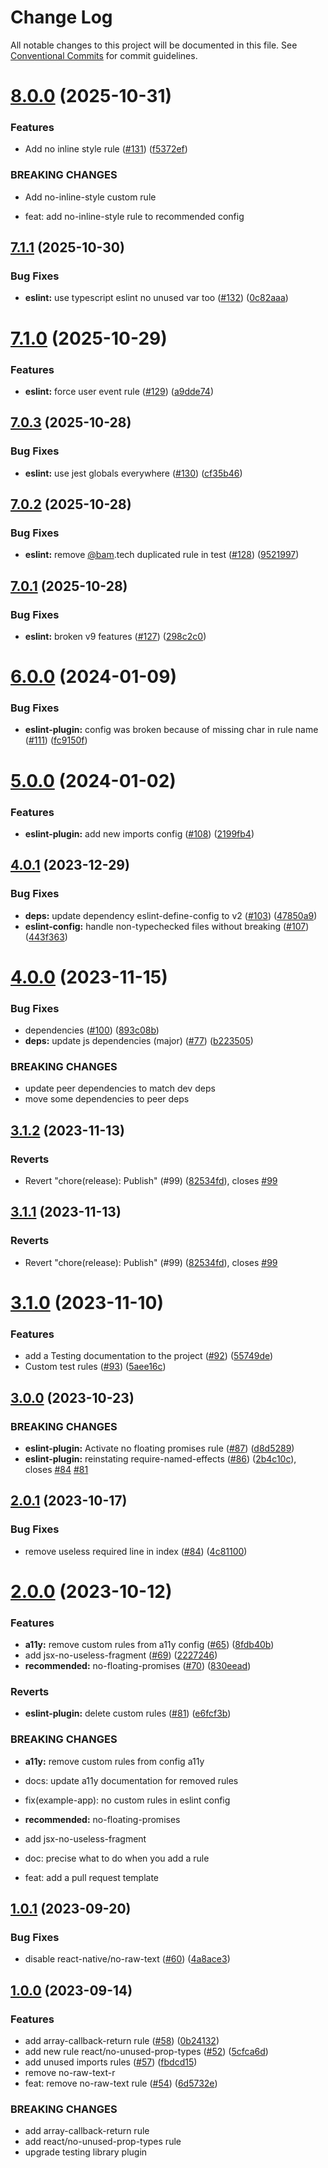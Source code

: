 # Change Log

All notable changes to this project will be documented in this file.
See [Conventional Commits](https://conventionalcommits.org) for commit guidelines.

# [8.0.0](https://github.com/bamlab/react-native-project-config/compare/@bam.tech/eslint-plugin@7.1.1...@bam.tech/eslint-plugin@8.0.0) (2025-10-31)

### Features

- Add no inline style rule ([#131](https://github.com/bamlab/react-native-project-config/issues/131)) ([f5372ef](https://github.com/bamlab/react-native-project-config/commit/f5372ef9de1585e5b9dee9fac3ded7259983bb7f))

### BREAKING CHANGES

- Add no-inline-style custom rule

- feat: add no-inline-style rule to recommended config

## [7.1.1](https://github.com/bamlab/react-native-project-config/compare/@bam.tech/eslint-plugin@7.1.0...@bam.tech/eslint-plugin@7.1.1) (2025-10-30)

### Bug Fixes

- **eslint:** use typescript eslint no unused var too ([#132](https://github.com/bamlab/react-native-project-config/issues/132)) ([0c82aaa](https://github.com/bamlab/react-native-project-config/commit/0c82aaa5157b4d0b1f867d2418f237bb5322b2fe))

# [7.1.0](https://github.com/bamlab/react-native-project-config/compare/@bam.tech/eslint-plugin@7.0.3...@bam.tech/eslint-plugin@7.1.0) (2025-10-29)

### Features

- **eslint:** force user event rule ([#129](https://github.com/bamlab/react-native-project-config/issues/129)) ([a9dde74](https://github.com/bamlab/react-native-project-config/commit/a9dde74f862ab5491b112461b1acdb2154d1ff0a))

## [7.0.3](https://github.com/bamlab/react-native-project-config/compare/@bam.tech/eslint-plugin@7.0.2...@bam.tech/eslint-plugin@7.0.3) (2025-10-28)

### Bug Fixes

- **eslint:** use jest globals everywhere ([#130](https://github.com/bamlab/react-native-project-config/issues/130)) ([cf35b46](https://github.com/bamlab/react-native-project-config/commit/cf35b4676d0f341fc9dff3ae9ec2e8d953a5ff6b))

## [7.0.2](https://github.com/bamlab/react-native-project-config/compare/@bam.tech/eslint-plugin@7.0.1...@bam.tech/eslint-plugin@7.0.2) (2025-10-28)

### Bug Fixes

- **eslint:** remove [@bam](https://github.com/bam).tech duplicated rule in test ([#128](https://github.com/bamlab/react-native-project-config/issues/128)) ([9521997](https://github.com/bamlab/react-native-project-config/commit/9521997b1559773a279db6a4e9775f8357a69e29))

## [7.0.1](https://github.com/bamlab/react-native-project-config/compare/@bam.tech/eslint-plugin@7.0.0...@bam.tech/eslint-plugin@7.0.1) (2025-10-28)

### Bug Fixes

- **eslint:** broken v9 features ([#127](https://github.com/bamlab/react-native-project-config/issues/127)) ([298c2c0](https://github.com/bamlab/react-native-project-config/commit/298c2c056ab11e26e993935f349fe9f48f6fbb16))

# [6.0.0](https://github.com/bamlab/react-native-project-config/compare/@bam.tech/eslint-plugin@5.0.0...@bam.tech/eslint-plugin@6.0.0) (2024-01-09)

### Bug Fixes

- **eslint-plugin:** config was broken because of missing char in rule name ([#111](https://github.com/bamlab/react-native-project-config/issues/111)) ([fc9150f](https://github.com/bamlab/react-native-project-config/commit/fc9150f86596ea667d09b4611933b118b171c366))

# [5.0.0](https://github.com/bamlab/react-native-project-config/compare/@bam.tech/eslint-plugin@4.0.1...@bam.tech/eslint-plugin@5.0.0) (2024-01-02)

### Features

- **eslint-plugin:** add new imports config ([#108](https://github.com/bamlab/react-native-project-config/issues/108)) ([2199fb4](https://github.com/bamlab/react-native-project-config/commit/2199fb4954960607151b30bcffca5ae45efdabca))

## [4.0.1](https://github.com/bamlab/react-native-project-config/compare/@bam.tech/eslint-plugin@4.0.0...@bam.tech/eslint-plugin@4.0.1) (2023-12-29)

### Bug Fixes

- **deps:** update dependency eslint-define-config to v2 ([#103](https://github.com/bamlab/react-native-project-config/issues/103)) ([47850a9](https://github.com/bamlab/react-native-project-config/commit/47850a9251d7f9dd778b2814c7984552444f3d9c))
- **eslint-config:** handle non-typechecked files without breaking ([#107](https://github.com/bamlab/react-native-project-config/issues/107)) ([443f363](https://github.com/bamlab/react-native-project-config/commit/443f3638d4a1e3fc08792c05637e3719f55cf49c))

# [4.0.0](https://github.com/bamlab/react-native-project-config/compare/@bam.tech/eslint-plugin@3.1.2...@bam.tech/eslint-plugin@4.0.0) (2023-11-15)

### Bug Fixes

- dependencies ([#100](https://github.com/bamlab/react-native-project-config/issues/100)) ([893c08b](https://github.com/bamlab/react-native-project-config/commit/893c08bc273794b7409e9ec223f088548c193c4a))
- **deps:** update js dependencies (major) ([#77](https://github.com/bamlab/react-native-project-config/issues/77)) ([b223505](https://github.com/bamlab/react-native-project-config/commit/b223505b96334dd03584e5309b76d232b79b2f56))

### BREAKING CHANGES

- update peer dependencies to match dev deps
- move some dependencies to peer deps

## [3.1.2](https://github.com/bamlab/react-native-project-config/compare/@bam.tech/eslint-plugin@3.1.1...@bam.tech/eslint-plugin@3.1.2) (2023-11-13)

### Reverts

- Revert "chore(release): Publish" (#99) ([82534fd](https://github.com/bamlab/react-native-project-config/commit/82534fd3beb053af5a98434383cc0a2f248cd3ed)), closes [#99](https://github.com/bamlab/react-native-project-config/issues/99)

## [3.1.1](https://github.com/bamlab/react-native-project-config/compare/@bam.tech/eslint-plugin@3.1.1...@bam.tech/eslint-plugin@3.1.1) (2023-11-13)

### Reverts

- Revert "chore(release): Publish" (#99) ([82534fd](https://github.com/bamlab/react-native-project-config/commit/82534fd3beb053af5a98434383cc0a2f248cd3ed)), closes [#99](https://github.com/bamlab/react-native-project-config/issues/99)

# [3.1.0](https://github.com/bamlab/react-native-project-config/compare/@bam.tech/eslint-plugin@3.0.0...@bam.tech/eslint-plugin@3.1.0) (2023-11-10)

### Features

- add a Testing documentation to the project ([#92](https://github.com/bamlab/react-native-project-config/issues/92)) ([55749de](https://github.com/bamlab/react-native-project-config/commit/55749debb230b7faaecade18be21bbe2b1626bb1))
- Custom test rules ([#93](https://github.com/bamlab/react-native-project-config/issues/93)) ([5aee16c](https://github.com/bamlab/react-native-project-config/commit/5aee16c901be989608596ea9028a560876935e85))

## [3.0.0](https://github.com/bamlab/react-native-project-config/compare/@bam.tech/eslint-plugin@2.0.1...@bam.tech/eslint-plugin@2.0.2) (2023-10-23)

### BREAKING CHANGES

- **eslint-plugin:** Activate no floating promises rule ([#87](https://github.com/bamlab/react-native-project-config/issues/87)) ([d8d5289](https://github.com/bamlab/react-native-project-config/commit/d8d5289d6c79902303dd17f6334ad0f8826e1a11))
- **eslint-plugin:** reinstating require-named-effects ([#86](https://github.com/bamlab/react-native-project-config/issues/86)) ([2b4c10c](https://github.com/bamlab/react-native-project-config/commit/2b4c10cc112fa77eb003cfbf4edcf988a7eee553)), closes [#84](https://github.com/bamlab/react-native-project-config/issues/84) [#81](https://github.com/bamlab/react-native-project-config/issues/81)

## [2.0.1](https://github.com/bamlab/react-native-project-config/compare/@bam.tech/eslint-plugin@2.0.0...@bam.tech/eslint-plugin@2.0.1) (2023-10-17)

### Bug Fixes

- remove useless required line in index ([#84](https://github.com/bamlab/react-native-project-config/issues/84)) ([4c81100](https://github.com/bamlab/react-native-project-config/commit/4c81100d01d790210c6201509bb2f5dfb8976414))

# [2.0.0](https://github.com/bamlab/react-native-project-config/compare/@bam.tech/eslint-plugin@1.0.1...@bam.tech/eslint-plugin@2.0.0) (2023-10-12)

### Features

- **a11y:** remove custom rules from a11y config ([#65](https://github.com/bamlab/react-native-project-config/issues/65)) ([8fdb40b](https://github.com/bamlab/react-native-project-config/commit/8fdb40b18c7ebe9aab6b00960bf5fdfcc55790bc))
- add jsx-no-useless-fragment ([#69](https://github.com/bamlab/react-native-project-config/issues/69)) ([2227246](https://github.com/bamlab/react-native-project-config/commit/2227246b8a0341b212b29adbe258f93b1eb5d861))
- **recommended:** no-floating-promises ([#70](https://github.com/bamlab/react-native-project-config/issues/70)) ([830eead](https://github.com/bamlab/react-native-project-config/commit/830eead6c36c1652f82aa80f78f3cd3d0b7f666a))

### Reverts

- **eslint-plugin:** delete custom rules ([#81](https://github.com/bamlab/react-native-project-config/issues/81)) ([e6fcf3b](https://github.com/bamlab/react-native-project-config/commit/e6fcf3b48ae5659fe022526862d7d09e5e41ffbc))

### BREAKING CHANGES

- **a11y:** remove custom rules from config a11y

- docs: update a11y documentation for removed rules

- fix(example-app): no custom rules in eslint config
- **recommended:** no-floating-promises
- add jsx-no-useless-fragment

- doc: precise what to do when you add a rule

- feat: add a pull request template

## [1.0.1](https://github.com/bamlab/react-native-project-config/compare/@bam.tech/eslint-plugin@1.0.0...@bam.tech/eslint-plugin@1.0.1) (2023-09-20)

### Bug Fixes

- disable react-native/no-raw-text ([#60](https://github.com/bamlab/react-native-project-config/issues/60)) ([4a8ace3](https://github.com/bamlab/react-native-project-config/commit/4a8ace36fbf91421461b808c896a048ce5138152))

## [1.0.0](https://github.com/bamlab/react-native-project-config/compare/@bam.tech/eslint-plugin@0.4.3...@bam.tech/eslint-plugin@1.0.0) (2023-09-14)

### Features

- add array-callback-return rule ([#58](https://github.com/bamlab/react-native-project-config/issues/58)) ([0b24132](https://github.com/bamlab/react-native-project-config/commit/0b2413293de65ce6975e3a181b5b118f74823cd3))
- add new rule react/no-unused-prop-types ([#52](https://github.com/bamlab/react-native-project-config/issues/52)) ([5cfca6d](https://github.com/bamlab/react-native-project-config/commit/5cfca6dfe3ebd9b8bf65011a023d0807ceda3b6b))
- add unused imports rules ([#57](https://github.com/bamlab/react-native-project-config/issues/57)) ([fbdcd15](https://github.com/bamlab/react-native-project-config/commit/fbdcd154b28761d32225469fa2ad243eb12d88a4))
- remove no-raw-text-r
- feat: remove no-raw-text rule ([#54](https://github.com/bamlab/react-native-project-config/pull/54)) ([6d5732e](https://github.com/bamlab/react-native-project-config/pull/54/commits/6d5732ef9be47f3c010aefadf7d05ec29f94748c))

### BREAKING CHANGES

- add array-callback-return rule
- add react/no-unused-prop-types rule
- upgrade testing library plugin
